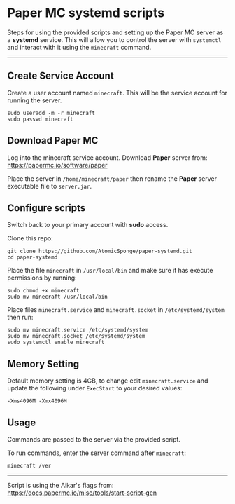 # Paper MC systemd scripts

Steps for using the provided scripts and setting up the Paper MC server as a __systemd__ service.  This will allow you to control the server with `systemctl` and interact with it using the `minecraft` command.

-----

## Create Service Account

Create a user account named `minecraft`.  This will be the service account for running the server.
```
sudo useradd -m -r minecraft
sudo passwd minecraft
```

## Download Paper MC

Log into the minecraft service account.  Download __Paper__ server from:
<https://papermc.io/software/paper>

Place the server in `/home/minecraft/paper` then rename the __Paper__ server executable file to `server.jar`.

## Configure scripts

Switch back to your primary account with __sudo__ access.

Clone this repo:
```
git clone https://github.com/AtomicSponge/paper-systemd.git
cd paper-systemd
```

Place the file `minecraft` in `/usr/local/bin` and make sure it has execute permissions by running:
```
sudo chmod +x minecraft
sudo mv minecraft /usr/local/bin
```

Place files `minecraft.service` and `minecraft.socket` in `/etc/systemd/system` then run:
```
sudo mv minecraft.service /etc/systemd/system
sudo mv minecraft.socket /etc/systemd/system
sudo systemctl enable minecraft
```

## Memory Setting

Default memory setting is 4GB, to change edit `minecraft.service` and update the following under `ExecStart` to your desired values:
```
-Xms4096M -Xmx4096M
```

## Usage

Commands are passed to the server via the provided script.

To run commands, enter the server command after `minecraft`:
```
minecraft /ver
```

-----

Script is using the Aikar's flags from:
<https://docs.papermc.io/misc/tools/start-script-gen>

